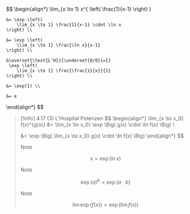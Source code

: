 $$
\begin{align*}
	\lim_{x \to 1} x^{
		\left(
			\frac{1}{x-1}
		\right)
	}

	&= \exp \left(
		\lim_{x \to 1} \frac{1}{x-1} \cdot \ln x
	\right) \\

	&= \exp \left(
		\lim_{x \to 1} \frac{\ln x}{x-1}
	\right) \\

	&\overset{\text{L'H}}{\underset{0/0}{=}}
	 \exp \left(
		\lim_{x \to 1} \frac{\frac{1}{x}}{1}
	\right) \\

	&= \exp(1) \\

	&= e
\end{align*}
$$

> [!info] 4.17 (3) L'Hospital Potenzen
>$$
>\begin{align*}
>	\lim_{x \to x_0} f(x)^{g(x)} &= \lim_{x \to x_0} \exp \Big(
>		g(x) \cdot \ln f(x)
>	\Big) \\
>
>	&= \exp \Big(
>		\lim_{x \to x_0} g(x) \cdot \ln f(x)
>	\Big)
>\end{align*}
>$$
>
> > [!NOTE]
> >$$
> >x = \exp(\ln x)
> >$$
> 
> > [!NOTE] 
> >$$
> >\exp(a)^b = \exp(a \cdot b)
> >$$
> 
> > [!NOTE]
> >$$
> >\lim \exp\Big(f(x)\Big) = \exp\Big(\lim f(x)\Big)
> >$$
> 
